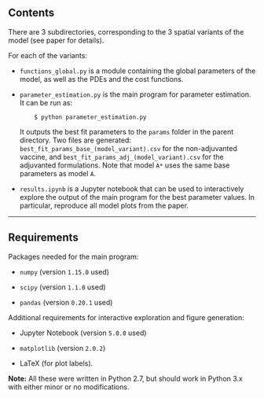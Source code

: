 ## Contents

There are 3 subdirectories, corresponding to the 3 spatial variants of the model (see paper for details).

For each of the variants:

- `functions_global.py` is a module containing the global parameters of the model, as well as the PDEs and the cost functions.

- `parameter_estimation.py` is the main program for parameter estimation. It can be run as:

    ```
        $ python parameter_estimation.py
    ```

    It outputs the best fit parameters to the `params` folder in the parent directory. Two files are generated: `best_fit_params_base_(model_variant).csv` for the non-adjuvanted vaccine, and `best_fit_params_adj_(model_variant).csv` for the adjuvanted formulations. Note that model `A*` uses the same base parameters as model `A`. 

- `results.ipynb` is a Jupyter notebook that can be used to interactively explore the output of the main program for the best parameter values. In particular, reproduce all model plots from the paper.

---

## Requirements

Packages needed for the main program:

- `numpy` (version `1.15.0` used)

- `scipy` (version `1.1.0` used)

- `pandas` (version `0.20.1` used)

Additional requirements for interactive exploration and figure generation:

- Jupyter Notebook (version `5.0.0` used)

- `matplotlib` (version `2.0.2`)

- LaTeX (for plot labels).

**Note:** All these were written in Python 2.7, but should work in Python 3.x with either minor or no modifications.
